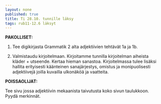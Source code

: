```yaml
---
layout: none
published: true
title: Ti 28.10. tunnille läksy
tags: rub11-12.6 läksyt
---
```

**PAKOLLISET:**

1. Tee digikirjasta Grammatik 2 alta adjektiivien tehtävät 1a ja 1b.

2. Valmistaudu kirjoitelmaan. Kirjoitamme tunnilla kirjoitelman aiheista kläder + utseende. Kertaa hieman sanastoa. Kirjoitelmassa tulee lisäksi hallita erityisesti käänteinen sanajärjestys, omistus ja monipuolisesti adjektiivejä joilla kuvailla ulkonäköä ja vaatteita.

**POISSAOLIJAT:**

Tee sivu jossa adjektiivin mekaanista taivutusta koko sivun taulukkoon. Pyydä merkinnät.

